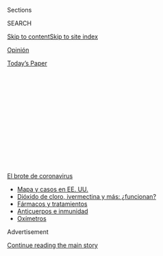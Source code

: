 <div id="app">

<div>

<div>

<div>

<div class="NYTAppHideMasthead css-1q2w90k e1suatyy0">

<div class="section css-ui9rw0 e1suatyy2">

<div class="css-eph4ug er09x8g0">

<div class="css-6n7j50">

</div>

<span class="css-1dv1kvn">Sections</span>

<div class="css-10488qs">

<span class="css-1dv1kvn">SEARCH</span>

</div>

[Skip to content](#site-content)[Skip to site
index](#site-index)

</div>

<div id="masthead-section-label" class="css-1wr3we4 eaxe0e00">

[Opinión](https://www.nytimes.com/es/section/opinion)

</div>

<div class="css-10698na e1huz5gh0">

</div>

</div>

<div id="masthead-bar-one" class="section hasLinks css-15hmgas e1csuq9d3">

<div class="css-uqyvli e1csuq9d0">

</div>

<div class="css-1uqjmks e1csuq9d1">

</div>

<div class="css-9e9ivx">

[](https://myaccount.nytimes.com/auth/login?response_type=cookie&client_id=vi)

</div>

<div class="css-1bvtpon e1csuq9d2">

[Today’s
Paper](https://www.nytimes.com/section/todayspaper)

</div>

</div>

</div>

</div>

<div data-aria-hidden="false">

<div id="site-content" data-role="main">

<div>

<div class="css-1aor85t" style="opacity:0.000000001;z-index:-1;visibility:hidden">

<div class="css-1hqnpie">

<div class="css-epjblv">

<span class="css-17xtcya">[Opinión](/es/section/opinion)</span><span class="css-x15j1o">|</span><span class="css-fwqvlz">La
salud pública en México es
eso-que-nadie-quiere-usar</span>

</div>

<div class="css-k008qs">

<div class="css-1iwv8en">

<span class="css-18z7m18"></span>

<div>

</div>

</div>

<span class="css-1n6z4y">https://nyti.ms/2XlqmRD</span>

<div class="css-1705lsu">

<div class="css-4xjgmj">

<div class="css-4skfbu" data-role="toolbar" data-aria-label="Social Media Share buttons, Save button, and Comments Panel with current comment count" data-testid="share-tools">

  - 
  - 
  - 
  - 
    
    <div class="css-6n7j50">
    
    </div>

  - 

</div>

</div>

</div>

</div>

</div>

</div>

<div id="NYT_TOP_BANNER_REGION" class="css-13pd83m">

<div>

<div id="styln-prism-menu-1594831588949" class="section interactive-content interactive-size-medium css-1edisqu">

<div class="css-17ih8de interactive-body">

<div id="scroll-container" class="css-1gj85ro">

[<span class="styln-title-wrap"><span class="css-1pje3qr">El brote
de</span><span class="css-1pje3qr">
coronavirus</span></span>](https://www.nytimes.com/es/spotlight/coronavirus?action=click&pgtype=Article&state=default&region=TOP_BANNER&context=storylines_menu)

  - [Mapa y casos en EE.
    UU.](https://www.nytimes.com/es/interactive/2020/espanol/mundo/coronavirus-en-estados-unidos.html?action=click&pgtype=Article&state=default&region=TOP_BANNER&context=storylines_menu)
  - [Dióxido de cloro, ivermectina y más:
    ¿funcionan?](https://www.nytimes.com/es/2020/07/23/espanol/america-latina/bolivia-cloro-coronavirus-ivermectina.html?action=click&pgtype=Article&state=default&region=TOP_BANNER&context=storylines_menu)
  - [Fármacos y
    tratamientos](https://www.nytimes.com/es/interactive/2020/science/coronavirus-tratamientos-curas.html?action=click&pgtype=Article&state=default&region=TOP_BANNER&context=storylines_menu)
  - [Anticuerpos e
    inmunidad](https://www.nytimes.com/es/2020/07/28/espanol/ciencia-y-tecnologia/anticuerpos-coronavirus-inmunidad.html?action=click&pgtype=Article&state=default&region=TOP_BANNER&context=storylines_menu)
  - [Oxímetros](https://www.nytimes.com/es/2020/04/29/espanol/estilos-de-vida/oximetro-para-que-sirve.html?action=click&pgtype=Article&state=default&region=TOP_BANNER&context=storylines_menu)

</div>

</div>

</div>

</div>

</div>

<div id="top-wrapper" class="css-1sy8kpn">

<div id="top-slug" class="css-l9onyx">

Advertisement

</div>

[Continue reading the main
story](#after-top)

<div class="ad top-wrapper" style="text-align:center;height:100%;display:block;min-height:250px">

<div id="top" class="place-ad" data-position="top" data-size-key="top">

</div>

</div>

<div id="after-top">

</div>

</div>

<div>

<div class="css-v5btjw etb61u70">

<div class="css-v05ibm etb61u71">

[Opinión](/es/section/opinion)

</div>

</div>

<div id="sponsor-wrapper" class="css-1hyfx7x">

<div id="sponsor-slug" class="css-19vbshk">

Supported by

</div>

[Continue reading the main
story](#after-sponsor)

<div id="sponsor" class="ad sponsor-wrapper" style="text-align:center;height:100%;display:block">

</div>

<div id="after-sponsor">

</div>

</div>

<div class="css-186x18t">

Comentario

</div>

<div class="css-1vkm6nb ehdk2mb0">

# La salud pública en México es eso-que-nadie-quiere-usar

</div>

Las clases medias mexicanas claudicaron de intentar atenderse en
hospitales públicos y los más pobres los usan pensando que ahí solo van
a morirse. Esto debe cambiar.

<div class="css-79elbk" data-testid="photoviewer-wrapper">

<div class="css-z3e15g" data-testid="photoviewer-wrapper-hidden">

</div>

<div class="css-1a48zt4 ehw59r15" data-testid="photoviewer-children">

![<span class="css-16f3y1r e13ogyst0" data-aria-hidden="true">La fachada
del auditorio del Centro Médico Siglo XXI, en Ciudad de
México</span><span class="css-cnj6d5 e1z0qqy90" itemprop="copyrightHolder"><span class="css-1ly73wi e1tej78p0">Credit...</span><span><span>Henry
Romero/Reuters</span></span></span>](https://static01.nyt.com/images/2020/08/03/multimedia/03Rios-ES/merlin_172941285_c80cf40d-d9c9-41fd-9512-ed590e430634-articleLarge.jpg?quality=75&auto=webp&disable=upscale)

</div>

</div>

<div class="css-18e8msd">

<div class="css-vp77d3 epjyd6m0">

<div class="css-1baulvz">

Por <span class="css-1baulvz last-byline" itemprop="name">Viri
Ríos</span>

<div class="css-8atqhb">

La autora es analista política mexicana y doctora en Gobierno por la
Universidad de Harvard.

</div>

</div>

</div>

  - 3 de agosto de
    2020

  - 
    
    <div class="css-4xjgmj">
    
    <div class="css-d8bdto" data-role="toolbar" data-aria-label="Social Media Share buttons, Save button, and Comments Panel with current comment count" data-testid="share-tools">
    
      - 
      - 
      - 
      - 
        
        <div class="css-6n7j50">
        
        </div>
    
      - 
    
    </div>
    
    </div>

</div>

</div>

<div class="section meteredContent css-1r7ky0e" name="articleBody" itemprop="articleBody">

<div class="css-1fanzo5 StoryBodyCompanionColumn">

<div class="css-53u6y8">

[Regístrate para recibir nuestro
boletín](https://www.nytimes.com/newsletters/el-times) con lo mejor de
The New York Times.

-----

CIUDAD DE MÉXICO — El sistema de salud pública en México se ha
convertido en la salud a la que recurren las personas de bajos recursos
y no la sociedad en su conjunto. Y ese es un gran problema. Las personas
de mayores ingresos, que más podrían contribuir con crear un sistema de
salud público eficaz y bien financiado, no quieren invertir en algo que
desconocen, rechazan y estigmatizan.

Las clases altas han desistido de usar servicios públicos. Cuatro de
cada diez personas de alto estrato de ingreso que tienen cobertura en el
Instituto Mexicano del Seguro Social (IMSS), Instituto de Seguridad y
Servicios Sociales de los Trabajadores del Estado (ISSSTE) o en alguna
otra institución pública, se atienden con médicos privados cuando se
enferman. El servicio público es ese lugar en el que solo se atienden
cuando ya no les alcanza, la sala de emergencia de enfermedades caras.

Cabilderos del sector empresarial centran sus esfuerzos en solicitar que
los gastos de salud privada sean [aún más deducibles de
impuestos](https://www.sat.gob.mx/consulta/23972/conoce-las-deducciones-personales).
No están dispuestos a invertir en un servicio médico que a priori han
decidido no usar.

No hay un esfuerzo de construcción de salud pública por parte de los
ciudadanos con mayores ingresos sino de desmantelamiento. Esfuerzo que
beneficia a quien tiene dinero pero perjudica a todo el resto.

</div>

</div>

<div class="css-1fanzo5 StoryBodyCompanionColumn">

<div class="css-53u6y8">

Una forma común de dejar de ser clase media es enfermarse de algo caro.
Familias completas de clase media son arrastradas a la pobreza por un
cáncer, una diabetes o un accidente de tránsito grave.

Sin embargo, tal parece que la clase media no lo ve así y ha normalizado
pensar en la salud pública como si fueran ricos, como una dádiva a los
pobres más que como un servicio al que podrían acceder ellos mismos. Se
piensa que el servicio es malo y por ello no se quiere pagar por él. En
realidad, el servicio es malo porque no se paga lo suficiente por él.

Las personas de menores ingresos también han claudicado, pero de
atenderse. Es habitual que los pacientes solo acudan al centro de salud
cuando ya tienen una enfermedad grave. La medicina preventiva es algo
desconocido para un sistema cuya característica principal son las largas
filas.

Llega a tomar semanas lograr ser atendido. El tiempo promedio de espera
entre el primer contacto con el médico general y recibir atención
quirúrgica de manera electiva era de más de 7 meses hasta 2011. A
partir de 2016, el IMSS comenzó a realizar cirugías en fin de semana, lo
que se dijo podría aumentar la disponibilidad de quirófanos hasta en [40
por
ciento](https://www.gob.mx/imss/acciones-y-programas/cirugias-en-fines-de-semana-optimizacion-de-los-quirofanos-del-imss).
Aún si así fuera, y si todo el sector salud siguiera la misma práctica,
estaríamos hablando de 4 meses de espera para ser atendido. Lo peor es
que, aún cuando son atendidos, muchas veces los pacientes tienen que
pagar de su bolsa por curaciones y materiales. No hay de otra, les
dicen.

Hay un mito persistente en México: que todos sus habitantes tienen
cobertura médica pública. La realidad es que tenemos un sistema público
que solo atiende o enfermedades caras o enfermos graves. Los mexicanos
pagan por sí mismos el [41 por
ciento](https://data.worldbank.org/indicator/SH.XPD.OOPC.CH.ZS?locations=MX-ZJ)
de sus gastos en salud, una cifra mucho mayor que el promedio de
Latinoamérica, en donde solo se paga el 28 por ciento.

</div>

</div>

<div class="css-1fanzo5 StoryBodyCompanionColumn">

<div class="css-53u6y8">

En México nuestro médico de cabecera [se ha vuelto la
farmacia](https://www.sciencedirect.com/science/article/pii/S2212109917300687#bib1).
De acuerdo con la Comisión Federal para la Protección contra Riesgos
Sanitarios (Cofepris), hasta 2012 existían 20.000 médicos de farmacia
que otorgan 35 millones de consultas al año. Y no las otorgan gratis. El
costo escondido es que los médicos de farmacia recetan la compra de más
medicinas. Mientras que solo alrededor del 44 por ciento de los
pacientes atendidos por la Secretaría de Salud son recetados con tres o
más medicamentos en una consulta, con los doctores de farmacia la cifra
sube a 67 por ciento.

Es momento de construir un sistema de salud que no sea el último recurso
de las personas sino el primero. Ello requiere un aumento sin precedente
en el gasto en salud.

El gasto en salud en México es de [5,5 puntos del
PIB](https://data.worldbank.org/indicator/SH.XPD.CHEX.GD.ZS?locations=MX-HN-SV-ZW),
menor al gasto de Honduras, El Salvador y Zimbabue. El gasto no solo es
extremadamente bajo, sino que de acuerdo a [los estudios del Centro de
Investigación Económica y Presupuestaria
(CIEP](https://ciep.mx/la-contraccion-del-gasto-per-capita-en-salud-2010-2020/)),
una organización civil dedicada al análisis de finanzas públicas, ha
caído significativamente en los últimos diez años. De acuerdo con la
Organización Panamericana de la Salud, un país como México debería al
menos gastar el doble de lo que gasta actualmente en salud.

El gobierno de Andrés Manuel López Obrador ha hecho esfuerzos
importantes por aumentar la cobertura, sobre todo para los más pobres.
El gasto de IMSS-Bienestar, típicamente usado por individuos con menor
nivel de ingreso, aumentó en [7 por ciento
en 2020](https://ciep.mx/la-contraccion-del-gasto-per-capita-en-salud-2010-2020/),
comprado con 2019. Y, en contraste, el gasto en salud de PEMEX, la
petrolera estatal que emplea a funcionario de relativamente buen nivel
de ingreso, se contrajo.

Los gastos en salud privada no deben ser deducibles pues esto crea
incentivos a la privatización del servicio. Solo mediante un servicio
público pagado por todos podremos aumentar la calidad de la atención en
salud pública. Considero un acierto que el gobierno haya dejado de
[pagar seguros
privados](https://www.eleconomista.com.mx/politica/Seguros-para-burocratas-costaban-al-gobierno-11000-millones-de-pesos-al-ano-20190901-0029.html)
a los funcionarios públicos, pues ello no solamente reforzaba la
desigualdad (se pagaban mejores seguros a los empleados que ganaban más
dinero) sino que sembraba la idea de que la salud pública era un
servicio de segunda. Lo que no es acertado es que, a la vez de que se
cancelaron los seguros privados, no se haya aumentado significativamente
el gasto del ISSSTE. En 2019, cuando los seguros fueron cancelados, el
presupuesto del ISSSTE solo aumentó [2,5 por
ciento](https://ciep.mx/la-contraccion-del-gasto-per-capita-en-salud-2010-2020/).

Así mismo, los médicos privados deben ser fiscalizados con mucho más
rigor. El Servicio de Administración Tributaria (SAT) estima que los
médicos privados evaden alrededor del [30 por
ciento](http://omawww.sat.gob.mx/gobmxtransparencia/Paginas/documentos/estudio_opiniones/EvasionActividadesProfesionales.pdf)
de sus pagos de ISR. Algunos médicos usan pagos en efectivo para evadir
impuestos. La profesión médica debe de dejar de ser un paraíso fiscal,
pues esos recursos son necesarios para equipar mejor el sistema de salud
pública.

El sistema de salud público europeo se construyó en buena medida como
reacción a la pandemia de fiebre española. El coronavirus debe ser para
México el mismo motor.

</div>

</div>

<div class="css-1fanzo5 StoryBodyCompanionColumn">

<div class="css-53u6y8">

Creamos un país que no esta listo para atender a la población y ha
vivido de simular que sí lo hace. Hay que aumentar la recaudación para
dar mejor servicio de salud pública y cobrar mayores impuestos a los
servicios privados. Esta pandemia es un llamado de atención que no
podemos dejar pasar: el gasto en salud debe duplicarse en México.

Viri Ríos es analista política y colaboradora regular en español de The
New York Times. [@Viri\_Rios](https://twitter.com/Viri_Rios)

</div>

</div>

<div>

</div>

</div>

<div>

</div>

<div>

</div>

<div>

</div>

<div>

<div id="bottom-wrapper" class="css-1ede5it">

<div id="bottom-slug" class="css-l9onyx">

Advertisement

</div>

[Continue reading the main
story](#after-bottom)

<div id="bottom" class="ad bottom-wrapper" style="text-align:center;height:100%;display:block;min-height:90px">

</div>

<div id="after-bottom">

</div>

</div>

</div>

</div>

</div>

## Site Index

<div>

</div>

## Site Information Navigation

  - [© <span>2020</span> <span>The New York Times
    Company</span>](https://help.nytimes.com/hc/en-us/articles/115014792127-Copyright-notice)

<!-- end list -->

  - [NYTCo](https://www.nytco.com/)
  - [Contact
    Us](https://help.nytimes.com/hc/en-us/articles/115015385887-Contact-Us)
  - [Work with us](https://www.nytco.com/careers/)
  - [Advertise](https://nytmediakit.com/)
  - [T Brand Studio](http://www.tbrandstudio.com/)
  - [Your Ad
    Choices](https://www.nytimes.com/privacy/cookie-policy#how-do-i-manage-trackers)
  - [Privacy](https://www.nytimes.com/privacy)
  - [Terms of
    Service](https://help.nytimes.com/hc/en-us/articles/115014893428-Terms-of-service)
  - [Terms of
    Sale](https://help.nytimes.com/hc/en-us/articles/115014893968-Terms-of-sale)
  - [Site
    Map](https://spiderbites.nytimes.com)
  - [Help](https://help.nytimes.com/hc/en-us)
  - [Subscriptions](https://www.nytimes.com/subscription?campaignId=37WXW)

</div>

</div>

</div>

</div>
